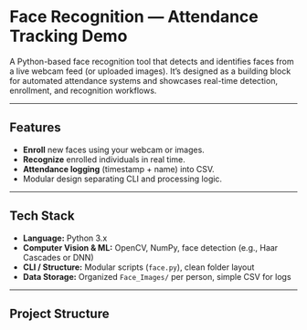 # Face Recognition — Attendance Tracking Demo

A Python-based face recognition tool that detects and identifies faces from a live webcam feed (or uploaded images). It’s designed as a building block for automated attendance systems and showcases real-time detection, enrollment, and recognition workflows.

---

##  Features

- **Enroll** new faces using your webcam or images.
- **Recognize** enrolled individuals in real time.
- **Attendance logging** (timestamp + name) into CSV.
- Modular design separating CLI and processing logic.

---

##  Tech Stack

- **Language:** Python 3.x
- **Computer Vision & ML:** OpenCV, NumPy, face detection (e.g., Haar Cascades or DNN)
- **CLI / Structure:** Modular scripts (`face.py`), clean folder layout
- **Data Storage:** Organized `Face_Images/` per person, simple CSV for logs

---

##  Project Structure
